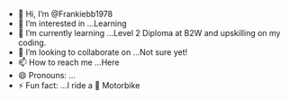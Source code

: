 - 👋 Hi, I’m @Frankiebb1978
- 👀 I’m interested in ...Learning 
- 🌱 I’m currently learning ...Level 2 Diploma at B2W and upskilling on my coding.
- 💞️ I’m looking to collaborate on ...Not sure yet!
- 📫 How to reach me ...Here
- 😄 Pronouns: ...
- ⚡ Fun fact: ...I ride a 🛵 Motorbike

<!---
Frankiebb1978/Frankiebb1978 is a ✨ special ✨ repository because its `README.md` (this file) appears on your GitHub profile.
You can click the Preview link to take a look at your changes.
--->
